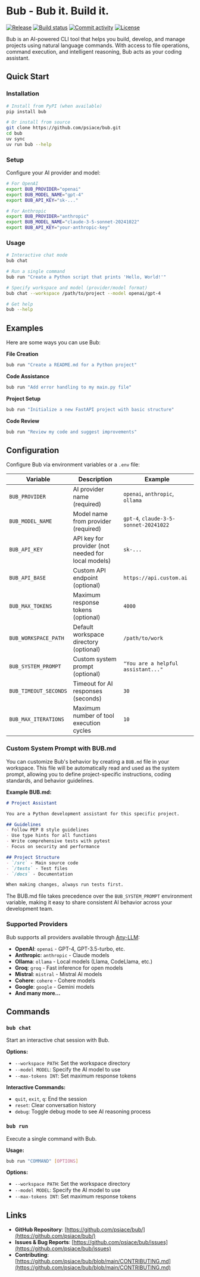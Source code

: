 # Bub - Bub it. Build it.

[![Release](https://img.shields.io/github/v/release/psiace/bub)](https://github.com/psiace/bub/releases)
[![Build status](https://img.shields.io/github/actions/workflow/status/psiace/bub/main.yml?branch=main)](https://github.com/psiace/bub/actions/workflows/main.yml?query=branch%3Amain)
[![Commit activity](https://img.shields.io/github/commit-activity/m/psiace/bub)](https://github.com/psiace/bub/graphs/commit-activity)
[![License](https://img.shields.io/github/license/psiace/bub)](https://github.com/psiace/bub/blob/main/LICENSE)

Bub is an AI-powered CLI tool that helps you build, develop, and manage projects using natural language commands. With access to file operations, command execution, and intelligent reasoning, Bub acts as your coding assistant.

## Quick Start

### Installation

```bash
# Install from PyPI (when available)
pip install bub

# Or install from source
git clone https://github.com/psiace/bub.git
cd bub
uv sync
uv run bub --help
```

### Setup

Configure your AI provider and model:

```bash
# For OpenAI
export BUB_PROVIDER="openai"
export BUB_MODEL_NAME="gpt-4"
export BUB_API_KEY="sk-..."

# For Anthropic
export BUB_PROVIDER="anthropic"
export BUB_MODEL_NAME="claude-3-5-sonnet-20241022"
export BUB_API_KEY="your-anthropic-key"
```

### Usage

```bash
# Interactive chat mode
bub chat

# Run a single command
bub run "Create a Python script that prints 'Hello, World!'"

# Specify workspace and model (provider/model format)
bub chat --workspace /path/to/project --model openai/gpt-4

# Get help
bub --help
```

## Examples

Here are some ways you can use Bub:

**File Creation**
```bash
bub run "Create a README.md for a Python project"
```

**Code Assistance**
```bash
bub run "Add error handling to my main.py file"
```

**Project Setup**
```bash
bub run "Initialize a new FastAPI project with basic structure"
```

**Code Review**
```bash
bub run "Review my code and suggest improvements"
```

## Configuration

Configure Bub via environment variables or a `.env` file:

| Variable | Description | Example |
|----------|-------------|---------|
| `BUB_PROVIDER` | AI provider name (required) | `openai`, `anthropic`, `ollama` |
| `BUB_MODEL_NAME` | Model name from provider (required) | `gpt-4`, `claude-3-5-sonnet-20241022` |
| `BUB_API_KEY` | API key for provider (not needed for local models) | `sk-...` |
| `BUB_API_BASE` | Custom API endpoint (optional) | `https://api.custom.ai` |
| `BUB_MAX_TOKENS` | Maximum response tokens (optional) | `4000` |
| `BUB_WORKSPACE_PATH` | Default workspace directory (optional) | `/path/to/work` |
| `BUB_SYSTEM_PROMPT` | Custom system prompt (optional) | `"You are a helpful assistant..."` |
| `BUB_TIMEOUT_SECONDS` | Timeout for AI responses (seconds) | `30` |
| `BUB_MAX_ITERATIONS` | Maximum number of tool execution cycles | `10` |

### Custom System Prompt with BUB.md

You can customize Bub's behavior by creating a `BUB.md` file in your workspace. This file will be automatically read and used as the system prompt, allowing you to define project-specific instructions, coding standards, and behavior guidelines.

**Example BUB.md:**

```markdown
# Project Assistant

You are a Python development assistant for this specific project.

## Guidelines
- Follow PEP 8 style guidelines
- Use type hints for all functions
- Write comprehensive tests with pytest
- Focus on security and performance

## Project Structure
- `/src` - Main source code
- `/tests` - Test files
- `/docs` - Documentation

When making changes, always run tests first.
```

The BUB.md file takes precedence over the `BUB_SYSTEM_PROMPT` environment variable, making it easy to share consistent AI behavior across your development team.

### Supported Providers

Bub supports all providers available through [Any-LLM](https://mozilla-ai.github.io/any-llm/):

- **OpenAI**: `openai` - GPT-4, GPT-3.5-turbo, etc.
- **Anthropic**: `anthropic` - Claude models
- **Ollama**: `ollama` - Local models (Llama, CodeLlama, etc.)
- **Groq**: `groq` - Fast inference for open models
- **Mistral**: `mistral` - Mistral AI models
- **Cohere**: `cohere` - Cohere models
- **Google**: `google` - Gemini models
- **And many more...**

## Commands

### `bub chat`

Start an interactive chat session with Bub.

**Options:**
- `--workspace PATH`: Set the workspace directory
- `--model MODEL`: Specify the AI model to use
- `--max-tokens INT`: Set maximum response tokens

**Interactive Commands:**
- `quit`, `exit`, `q`: End the session
- `reset`: Clear conversation history
- `debug`: Toggle debug mode to see AI reasoning process

### `bub run`

Execute a single command with Bub.

**Usage:**
```bash
bub run "COMMAND" [OPTIONS]
```

**Options:**
- `--workspace PATH`: Set the workspace directory
- `--model MODEL`: Specify the AI model to use
- `--max-tokens INT`: Set maximum response tokens

## Links

- **GitHub Repository**: [https://github.com/psiace/bub/](https://github.com/psiace/bub/)
- **Issues & Bug Reports**: [https://github.com/psiace/bub/issues](https://github.com/psiace/bub/issues)
- **Contributing**: [https://github.com/psiace/bub/blob/main/CONTRIBUTING.md](https://github.com/psiace/bub/blob/main/CONTRIBUTING.md)
